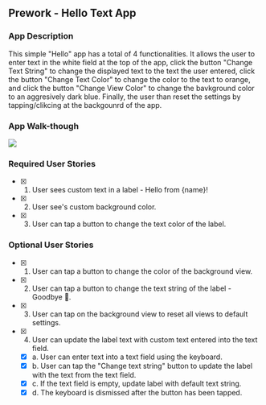## Prework - Hello Text App

### App Description
This simple "Hello" app has a total of 4 functionalities. It allows the user to enter text in the white field at the top of the app, click the button "Change Text String" to change the displayed text to the text the user entered, click the button "Change Text Color" to change the color to the text to orange, and click the button "Change View Color" to change the bavkground color to an aggresively dark blue. Finally, the user than reset the settings by tapping/clikcing at the backgounrd of the app.

### App Walk-though

![](https://i.imgur.com/Lx5e6sN.gif)

### Required User Stories
- [x] 1. User sees custom text in a label - Hello from {name}!
- [x] 2. User see's custom background color.
- [x] 3. User can tap a button to change the text color of the label.

### Optional User Stories
- [x] 1. User can tap a button to change the color of the background view.
- [x] 2. User can tap a button to change the text string of the label - Goodbye 👋.
- [x] 3. User can tap on the background view to reset all views to default settings.
- [x] 4. User can update the label text with custom text entered into the text field.
   - [x] a. User can enter text into a text field using the keyboard.
   - [x] b. User can tap the "Change text string" button to update the label with the text from the text field.
   - [x] c. If the text field is empty, update label with default text string.
   - [x] d. The keyboard is dismissed after the button has been tapped.
